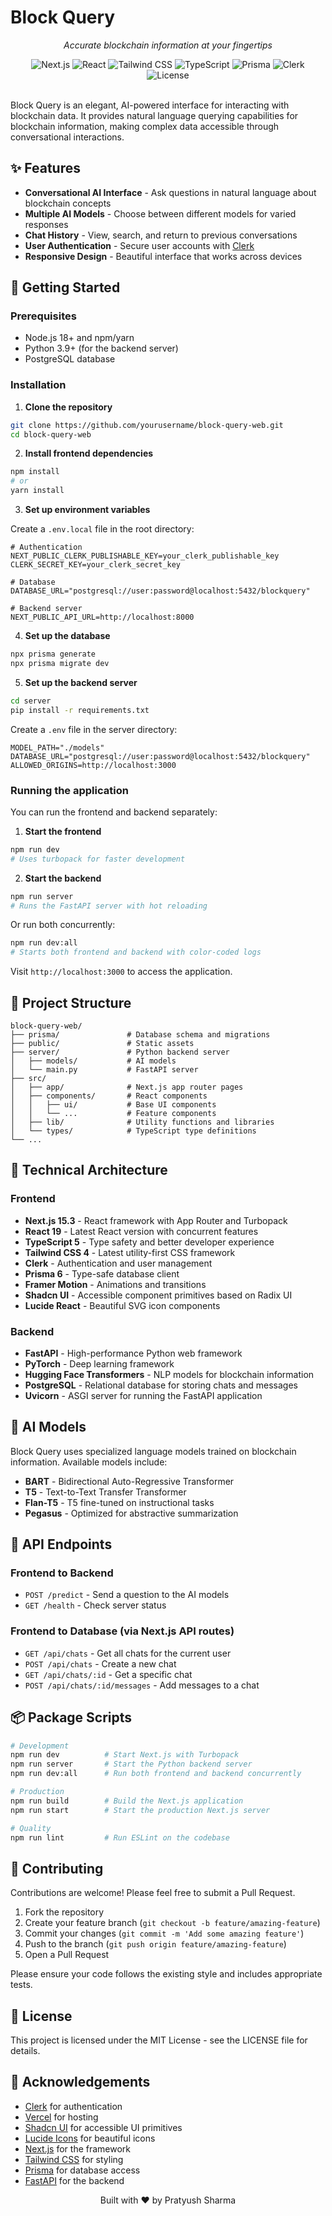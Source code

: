 # Block Query

<div align="center">
  <p><em>Accurate blockchain information at your fingertips</em></p>
</div>

<div align="center">
  <img src="https://img.shields.io/badge/next.js-15.3-black" alt="Next.js" />
  <img src="https://img.shields.io/badge/react-19-blue" alt="React" />
  <img src="https://img.shields.io/badge/tailwindcss-4-38B2AC" alt="Tailwind CSS" />
  <img src="https://img.shields.io/badge/typescript-5-3178C6" alt="TypeScript" />
  <img src="https://img.shields.io/badge/prisma-6-2D3748" alt="Prisma" />
  <img src="https://img.shields.io/badge/clerk-auth-6C47FF" alt="Clerk" />
  <img src="https://img.shields.io/badge/license-MIT-green" alt="License" />
</div>

<br />

Block Query is an elegant, AI-powered interface for interacting with blockchain data. It provides natural language querying capabilities for blockchain information, making complex data accessible through conversational interactions.

## ✨ Features

- **Conversational AI Interface** - Ask questions in natural language about blockchain concepts
- **Multiple AI Models** - Choose between different models for varied responses
- **Chat History** - View, search, and return to previous conversations
- **User Authentication** - Secure user accounts with [Clerk](https://clerk.com)
- **Responsive Design** - Beautiful interface that works across devices

## 🚀 Getting Started

### Prerequisites

- Node.js 18+ and npm/yarn
- Python 3.9+ (for the backend server)
- PostgreSQL database

### Installation

1. **Clone the repository**

```bash
git clone https://github.com/yourusername/block-query-web.git
cd block-query-web
```

2. **Install frontend dependencies**

```bash
npm install
# or
yarn install
```

3. **Set up environment variables**

Create a `.env.local` file in the root directory:

```
# Authentication
NEXT_PUBLIC_CLERK_PUBLISHABLE_KEY=your_clerk_publishable_key
CLERK_SECRET_KEY=your_clerk_secret_key

# Database
DATABASE_URL="postgresql://user:password@localhost:5432/blockquery"

# Backend server
NEXT_PUBLIC_API_URL=http://localhost:8000
```

4. **Set up the database**

```bash
npx prisma generate
npx prisma migrate dev
```

5. **Set up the backend server**

```bash
cd server
pip install -r requirements.txt
```

Create a `.env` file in the server directory:

```
MODEL_PATH="./models"
DATABASE_URL="postgresql://user:password@localhost:5432/blockquery"
ALLOWED_ORIGINS=http://localhost:3000
```

### Running the application

You can run the frontend and backend separately:

1. **Start the frontend**

```bash
npm run dev
# Uses turbopack for faster development
```

2. **Start the backend**

```bash
npm run server
# Runs the FastAPI server with hot reloading
```

Or run both concurrently:

```bash
npm run dev:all
# Starts both frontend and backend with color-coded logs
```

Visit `http://localhost:3000` to access the application.

## 🧩 Project Structure

```
block-query-web/
├── prisma/               # Database schema and migrations
├── public/               # Static assets
├── server/               # Python backend server
│   ├── models/           # AI models
│   └── main.py           # FastAPI server
├── src/
│   ├── app/              # Next.js app router pages
│   ├── components/       # React components
│   │   ├── ui/           # Base UI components
│   │   └── ...           # Feature components
│   ├── lib/              # Utility functions and libraries
│   └── types/            # TypeScript type definitions
└── ...
```

## 🔧 Technical Architecture

### Frontend

- **Next.js 15.3** - React framework with App Router and Turbopack
- **React 19** - Latest React version with concurrent features
- **TypeScript 5** - Type safety and better developer experience
- **Tailwind CSS 4** - Latest utility-first CSS framework
- **Clerk** - Authentication and user management
- **Prisma 6** - Type-safe database client
- **Framer Motion** - Animations and transitions
- **Shadcn UI** - Accessible component primitives based on Radix UI
- **Lucide React** - Beautiful SVG icon components

### Backend

- **FastAPI** - High-performance Python web framework
- **PyTorch** - Deep learning framework
- **Hugging Face Transformers** - NLP models for blockchain information
- **PostgreSQL** - Relational database for storing chats and messages
- **Uvicorn** - ASGI server for running the FastAPI application

## 🧠 AI Models

Block Query uses specialized language models trained on blockchain information. Available models include:

- **BART** - Bidirectional Auto-Regressive Transformer
- **T5** - Text-to-Text Transfer Transformer
- **Flan-T5** - T5 fine-tuned on instructional tasks
- **Pegasus** - Optimized for abstractive summarization

## 🔄 API Endpoints

### Frontend to Backend

- `POST /predict` - Send a question to the AI models
- `GET /health` - Check server status

### Frontend to Database (via Next.js API routes)

- `GET /api/chats` - Get all chats for the current user
- `POST /api/chats` - Create a new chat
- `GET /api/chats/:id` - Get a specific chat
- `POST /api/chats/:id/messages` - Add messages to a chat

## 📦 Package Scripts

```bash
# Development
npm run dev          # Start Next.js with Turbopack
npm run server       # Start the Python backend server
npm run dev:all      # Run both frontend and backend concurrently

# Production
npm run build        # Build the Next.js application
npm run start        # Start the production Next.js server

# Quality
npm run lint         # Run ESLint on the codebase
```

## 🤝 Contributing

Contributions are welcome! Please feel free to submit a Pull Request.

1. Fork the repository
2. Create your feature branch (`git checkout -b feature/amazing-feature`)
3. Commit your changes (`git commit -m 'Add some amazing feature'`)
4. Push to the branch (`git push origin feature/amazing-feature`)
5. Open a Pull Request

Please ensure your code follows the existing style and includes appropriate tests.

## 📄 License

This project is licensed under the MIT License - see the LICENSE file for details.

## 🙏 Acknowledgements

- [Clerk](https://clerk.com) for authentication
- [Vercel](https://vercel.com) for hosting
- [Shadcn UI](https://ui.shadcn.com) for accessible UI primitives
- [Lucide Icons](https://lucide.dev) for beautiful icons
- [Next.js](https://nextjs.org) for the framework
- [Tailwind CSS](https://tailwindcss.com) for styling
- [Prisma](https://www.prisma.io) for database access
- [FastAPI](https://fastapi.tiangolo.com) for the backend

<div align="center">
  <p>Built with ❤️ by Pratyush Sharma</p>
</div>
